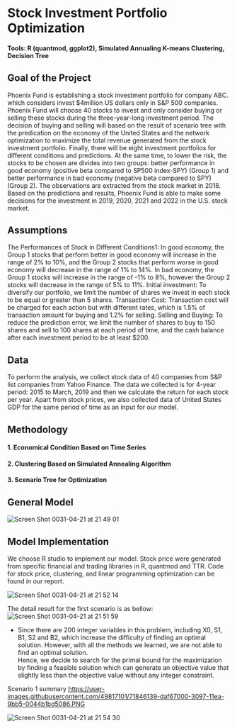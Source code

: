 # Stock Investment Portfolio Optimization 

#### Tools: R (quantmod, ggplot2), Simulated Annualing K-means Clustering, Decision Tree 

## Goal of the Project
Phoenix Fund is establishing a stock investment portfolio for company ABC. which considers invest $4million US dollars only in S&P 500 companies. Phoenix Fund will choose 40 stocks to invest and only consider buying or selling these stocks during the three-year-long investment period. The decision of buying and selling will based on the result of scenario tree with the predication on the economy of the United States and the network optimization to maximize the total revenue generated from the stock investment portfolio. Finally, there will be eight investment portfolios for different conditions and predictions. At the same time, to lower the risk, the stocks to be chosen are divides into two groups: better performance in good economy (positive beta compared to SP500 index-SPY) (Group 1) and better performance in bad economy (negative beta compared to SPY) (Group 2). The observations are extracted from the stock market in 2018. Based on the predictions and results, Phoenix Fund is able to make some decisions for the investment in 2019, 2020, 2021 and 2022 in the U.S. stock market.
## Assumptions
The Performances of Stock in Different Conditions1: In good economy, the Group 1 stocks that perform better in good economy will increase in the range of 2% to 10%, and the Group 2 stocks that perform worse in good economy will decrease in the range of 1% to 14%. In bad economy, the Group 1 stocks will increase in the range of -1% to 8%, however the Group 2 stocks will decrease in the range of 5% to 11%. Initial investment: To diversify our portfolio, we limit the number of shares we invest in each stock to be equal or greater than 5 shares. Transaction Cost: Transaction cost will be charged for each action but with different rates, which is 1.5% of transaction amount for buying and 1.2% for selling. Selling and Buying: To reduce the prediction error, we limit the number of shares to buy to 150 shares and sell to 100 shares at each period of time, and the cash balance after each investment period to be at least $200.

## Data
To perform the analysis, we collect stock data of 40 companies from S&P list companies from Yahoo Finance. The data we collected is for 4-year period: 2015 to March, 2019 and then we calculate the return for each stock per year. Apart from stock prices, we also collected data of United States GDP for the same period of time as an input for our model.

## Methodology
#### 1. Economical Condition Based on Time Series 
#### 2. Clustering Based on Simulated Annealing Algorithm
#### 3. Scenario Tree for Optimization

## General Model

![Screen Shot 0031-04-21 at 21 49 01](https://user-images.githubusercontent.com/49817101/56478721-5919d480-647f-11e9-8f2a-5c7fdd7c27d9.png)

## Model Implementation 
We choose R studio to implement our model. Stock price were generated from specific financial and trading libraries in R, quantmod and TTR. Code for stock price, clustering, and linear programming optimization can be found in our report. 

![Screen Shot 0031-04-21 at 21 52 14](https://user-images.githubusercontent.com/49817101/56478808-d5acb300-647f-11e9-94f0-6e6fc8b488e6.png)

The detail result for the first scenario is as bellow: 
![Screen Shot 0031-04-21 at 21 51 59](https://user-images.githubusercontent.com/49817101/56478806-d34a5900-647f-11e9-9a74-526e2c09d18c.png)

*	Since	there	are	200	integer	variables	in	this	problem,	including	X0,	S1,	B1,	S2	and	B2,	which	increase	the	difficulty	of	finding	an	optimal	solution.	However,	with	all	the	methods	we	learned,	we	are	not	able	to	find	an	optimal	solution.	
Hence,	we	decide	to	search	for	the	primal	bound	for	the	maximization	by	finding	a	feasible	solution	which	can generate	an	objective	value	that	slightly	less	than the	objective	value	without	any	integer	constraint.

Scenario	1	summary
https://user-images.githubusercontent.com/49817101/71846139-daf67000-3097-11ea-9bb5-0044b1bd5086.PNG

![Screen Shot 0031-04-21 at 21 54 30](https://user-images.githubusercontent.com/49817101/56478868-1d333f00-6480-11e9-9a84-612e31a5bc83.png)

